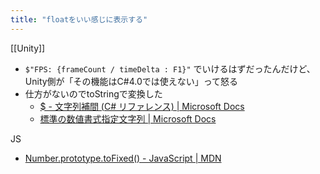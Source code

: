 ```yaml
---
title: "floatをいい感じに表示する"
---
```


[[Unity]]
- `$"FPS: {frameCount / timeDelta : F1}"` でいけるはずだったんだけど、Unity側が「その機能はC#4.0では使えない」って怒る
- 仕方がないのでtoStringで変換した
    - [$ - 文字列補間 (C# リファレンス) | Microsoft Docs](https://docs.microsoft.com/ja-jp/dotnet/csharp/language-reference/tokens/interpolated)
    - [標準の数値書式指定文字列 | Microsoft Docs](https://docs.microsoft.com/ja-jp/dotnet/standard/base-types/standard-numeric-format-strings#FFormatString)

JS
- [Number.prototype.toFixed() - JavaScript | MDN](https://developer.mozilla.org/en-US/docs/Web/JavaScript/Reference/Global_Objects/Number/toFixed)